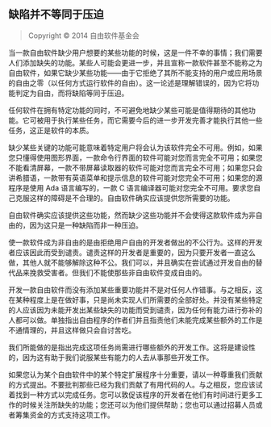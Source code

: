 ## 缺陷并不等同于压迫

> Copyright © 2014 自由软件基金会

当一款自由软件缺少用户想要的某些功能的时候，这是一件不幸的事情；我们需要人们添加缺失的功能。某些人可能会更进一步，并且宣称一款软件甚至不能称之为自由软件，如果它缺少某些功能——由于它拒绝了其所不能支持的用户或应用场景的自由之零（以任何方式运行软件的自由）。这一论述是理解错误的，因为它将功能判定为自由，而将缺陷等同于压迫。

任何软件在拥有特定功能的同时，不可避免地缺少某些可能是值得期待的其他功能。它可被用于执行某些任务，而它需要今后的进一步开发完善才能执行其他一些任务，这正是软件的本质。

缺少某些关键的功能可能意味着特定用户将会认为该软件完全不可用。例如，如果您只懂得使用图形界面，一款命令行界面的软件可能对您而言完全不可用；如果您不能看清屏幕，一款不带屏幕读取器的软件可能对您而言完全不可用；如果您只会讲希腊语，一款带有英语菜单和提示信息的软件可能对您完全不可用；如果您的源程序是使用 Ada 语言编写的，一款 C 语言编译器可能对您完全不可用。要求您自己克服这样的障碍是不合理的。自由软件确实应该提供您所需要的功能。

自由软件确实应该提供这些功能，然而缺少这些功能并不会使得这款软件成为非自由的，因为这只是一种缺陷而非一种压迫。

使一款软件成为非自由的是由拒绝用户自由的开发者做出的不公行为。这样的开发者应该因此而受到谴责。谴责这样的开发者是重要的，因为只要开发者一直这么做，其他人就不能够解除这种不公。我们可以，并且确实在尝试通过开发自由的替代品来挽救受害者。但我们不能使那些非自由软件变成自由的。

开发一款自由软件而没有添加某些重要功能并不是对任何人作错事。与之相反，这在某种程度上是在做好事，只是尚未实现人们所需要的全部好处。并没有某些特定的人应该因为未能开发出某些缺失的功能而受到谴责，因为任何有能力进行弥补的人都可以做。单独指出自由程序的作者们并且指责他们未能完成某些额外的工作是不通情理的，并且这样做只会自讨苦吃。

我们所能做的是指出完成这项任务尚需进行哪些额外的开发工作。这将是建设性的，因为这有助于我们说服某些有能力的人去从事那些开发工作。

如果您认为某个自由软件中的某个特定扩展程序十分重要，请以一种尊重我们贡献的方式提出。不要批判那些已经为我们贡献了有用代码的人。与之相反，您应该试着找到一种方式以完成任务。您可以敦促该程序的开发者在他们有时间进行更多工作的时候关注所缺失的功能；您还可以为他们提供帮助；您也可以通过招募人员或者筹集资金的方式支持这项工作。

